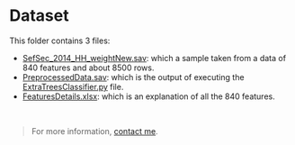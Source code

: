 # Dataset

This folder contains 3 files:
- [SefSec_2014_HH_weightNew.sav](repo/blob/main/Dataset/SefSec_2014_HH_weightNew.sav): which a sample taken from a data of 840 features and about 8500 rows.
- [PreprocessedData.sav](repo/blob/main/Dataset/SefSec_2014_HH_weightNew.sav): which is the output of executing the [ExtraTreesClassifier.py](repo/blob/main/Python/ExtraTreesClassifier.py) file.
- [FeaturesDetails.xlsx](repo/blob/main/Dataset/FeaturesDetails.xlsx): which is an explanation of all the 840 features.

<br>

>For more information, [contact me](https://www.linkedin.com/in/obada-tahayna/).